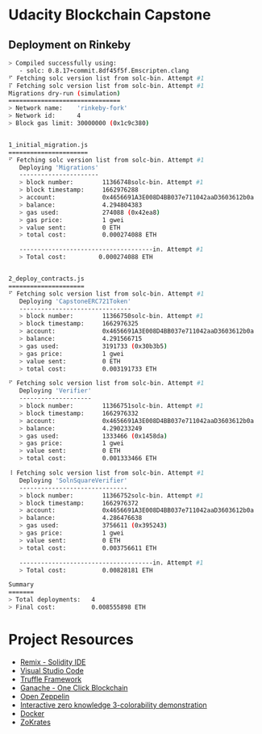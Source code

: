 # Udacity Blockchain Capstone

## Deployment on Rinkeby

```bash
> Compiled successfully using:
   - solc: 0.8.17+commit.8df45f5f.Emscripten.clang
⠋ Fetching solc version list from solc-bin. Attempt #1
⠏ Fetching solc version list from solc-bin. Attempt #1
Migrations dry-run (simulation)
===============================
> Network name:    'rinkeby-fork'
> Network id:      4
> Block gas limit: 30000000 (0x1c9c380)


1_initial_migration.js
======================
⠋ Fetching solc version list from solc-bin. Attempt #1
   Deploying 'Migrations'
   ----------------------
   > block number:        11366748solc-bin. Attempt #1
   > block timestamp:     1662976288
   > account:             0x4656691A3E008D4BB037e711042aaD3603612b0a
   > balance:             4.294804383
   > gas used:            274088 (0x42ea8)
   > gas price:           1 gwei
   > value sent:          0 ETH
   > total cost:          0.000274088 ETH

   -------------------------------------in. Attempt #1
   > Total cost:         0.000274088 ETH


2_deploy_contracts.js
=====================
⠋ Fetching solc version list from solc-bin. Attempt #1
   Deploying 'CapstoneERC721Token'
   -------------------------------
   > block number:        11366750solc-bin. Attempt #1
   > block timestamp:     1662976325
   > account:             0x4656691A3E008D4BB037e711042aaD3603612b0a
   > balance:             4.291566715
   > gas used:            3191733 (0x30b3b5)
   > gas price:           1 gwei
   > value sent:          0 ETH
   > total cost:          0.003191733 ETH

⠋ Fetching solc version list from solc-bin. Attempt #1
   Deploying 'Verifier'
   --------------------
   > block number:        11366751solc-bin. Attempt #1
   > block timestamp:     1662976332
   > account:             0x4656691A3E008D4BB037e711042aaD3603612b0a
   > balance:             4.290233249
   > gas used:            1333466 (0x1458da)
   > gas price:           1 gwei
   > value sent:          0 ETH
   > total cost:          0.001333466 ETH

⠸ Fetching solc version list from solc-bin. Attempt #1
   Deploying 'SolnSquareVerifier'
   ------------------------------
   > block number:        11366752solc-bin. Attempt #1
   > block timestamp:     1662976372
   > account:             0x4656691A3E008D4BB037e711042aaD3603612b0a
   > balance:             4.286476638
   > gas used:            3756611 (0x395243)
   > gas price:           1 gwei
   > value sent:          0 ETH
   > total cost:          0.003756611 ETH

   -------------------------------------in. Attempt #1
   > Total cost:          0.00828181 ETH

Summary
=======
> Total deployments:   4
> Final cost:          0.008555898 ETH
```

# Project Resources

- [Remix - Solidity IDE](https://remix.ethereum.org/)
- [Visual Studio Code](https://code.visualstudio.com/)
- [Truffle Framework](https://truffleframework.com/)
- [Ganache - One Click Blockchain](https://truffleframework.com/ganache)
- [Open Zeppelin ](https://openzeppelin.org/)
- [Interactive zero knowledge 3-colorability demonstration](http://web.mit.edu/~ezyang/Public/graph/svg.html)
- [Docker](https://docs.docker.com/install/)
- [ZoKrates](https://github.com/Zokrates/ZoKrates)
